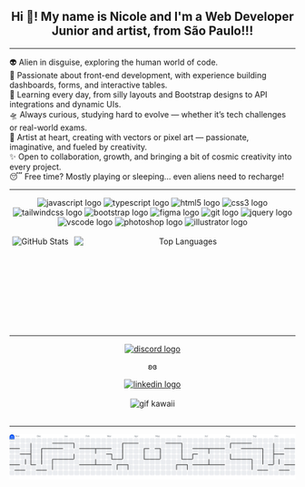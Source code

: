<h2 align="center">Hi 👋! My name is Nicole and I'm a Web Developer Junior and artist, from São Paulo!!!</h2>

---

👽 Alien in disguise, exploring the human world of code.  
🚀 Passionate about front-end development, with experience building dashboards, forms, and interactive tables.  
🌌 Learning every day, from silly layouts and Bootstrap designs to API integrations and dynamic UIs.  
🛸 Always curious, studying hard to evolve — whether it’s tech challenges or real-world exams.  
🎨 Artist at heart, creating with vectors or pixel art — passionate, imaginative, and fueled by creativity.  
✨ Open to collaboration, growth, and bringing a bit of cosmic creativity into every project.  
😴 Free time? Mostly playing or sleeping… even aliens need to recharge!  

---
<div align="center">
  <img src="https://cdn.jsdelivr.net/gh/devicons/devicon/icons/javascript/javascript-original.svg" height="30" alt="javascript logo" />
  <img src="https://cdn.jsdelivr.net/gh/devicons/devicon/icons/typescript/typescript-original.svg" height="30" alt="typescript logo" />
  <img src="https://cdn.jsdelivr.net/gh/devicons/devicon/icons/html5/html5-original.svg" height="30" alt="html5 logo" />
  <img src="https://cdn.jsdelivr.net/gh/devicons/devicon/icons/css3/css3-original.svg" height="30" alt="css3 logo" />
  <img src="https://cdn.jsdelivr.net/gh/devicons/devicon/icons/tailwindcss/tailwindcss-original-wordmark.svg" height="40" alt="tailwindcss logo"  />
  <img src="https://cdn.jsdelivr.net/gh/devicons/devicon/icons/bootstrap/bootstrap-original.svg" height="30" alt="bootstrap logo" />
  <img src="https://cdn.jsdelivr.net/gh/devicons/devicon/icons/figma/figma-original.svg" height="30" alt="figma logo" />
  <img src="https://cdn.jsdelivr.net/gh/devicons/devicon/icons/git/git-original.svg" height="30" alt="git logo" />
  <img src="https://cdn.jsdelivr.net/gh/devicons/devicon/icons/jquery/jquery-original.svg" height="30" alt="jquery logo" />
  <img src="https://cdn.jsdelivr.net/gh/devicons/devicon/icons/vscode/vscode-original.svg" height="30" alt="vscode logo" />
  <img src="https://cdn.jsdelivr.net/gh/devicons/devicon/icons/photoshop/photoshop-plain.svg" height="30" alt="photoshop logo" />
  <img src="https://cdn.jsdelivr.net/gh/devicons/devicon/icons/illustrator/illustrator-plain.svg" height="30" alt="illustrator logo" />
</div>

<br>

<div align="center" style="display: flex; align-items: center; justify-content: center; gap: 10px;">
  <img src="https://github-readme-stats.vercel.app/api?username=DeviniN&show_icons=true&include_all_commits=true&count_private=true&theme=dracula&hide_border=false&rank_icon=github" height="160" alt="GitHub Stats" />

  <img src="https://github-readme-stats.vercel.app/api/top-langs?username=DeviniN&layout=compact&langs_count=6&theme=dracula&hide_border=false" height="160" width="385" alt="Top Languages" />
</div>



---

<div align="center">
   <a href="https://discord.gg/eQkCQV2X" target="_blank">
    <img src="https://img.shields.io/static/v1?message=Discord&logo=discord&label=&color=7289DA&logoColor=white&labelColor=&style=for-the-badge" height="35" alt="discord logo"  />
  </a>
  <p>ʚɞ</p>
  <a href="https://www.linkedin.com/in/nicoluppi/" target="_blank">
    <img src="https://img.shields.io/static/v1?message=LinkedIn&logo=linkedin&label=&color=0077B5&logoColor=white&labelColor=&style=for-the-badge" height="35" alt="linkedin logo"  />
  </a>
  <br><br>

  <img src="https://24.media.tumblr.com/4496dc422a728d4fee91ce85564865eb/tumblr_mewnle8dbB1rhwbx1o1_500.gif" width="300" alt="gif kawaii" />



</div>


<br clear="both">

---

<div align="center" height="150">
<picture>
  <source media="(prefers-color-scheme: dark)" srcset="https://raw.githubusercontent.com/DeviniN/DeviniN/output/pacman-contribution-graph-dark.svg">
  <source media="(prefers-color-scheme: light)" srcset="https://raw.githubusercontent.com/DeviniN/DeviniN/output/pacman-contribution-graph.svg">
  <img alt="pacman contribution graph" src="https://raw.githubusercontent.com/DeviniN/DeviniN/output/pacman-contribution-graph.svg">
</picture>
</div>
